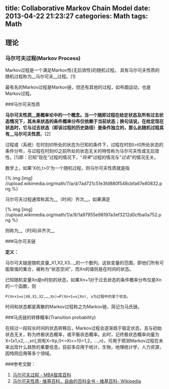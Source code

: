 title: Collaborative Markov Chain Model
date: 2013-04-22 21:23:27
categories: Math
tags: Math
---

## 理论
### 马尔可夫过程(Markov Process)

Markov过程是一个满足Markov性(无后效性)的随机过程。
具有马尔可夫性质的随机过程称为__马尔可夫__过程。[1]

最有名的Markov过程是Markov链，但还有其他的过程，如布朗运动，也是Markov过程。


###马尔可夫性质

__马尔可夫性质__是概率论中的一个概念。当一个随即过程在给定状态及所有过去状态情况下，其未来状态的条件概率分布仅依赖于当前状态；换句话说，在给定现在状态时，它与过去状态（即该过程的历史路径）是条件独立的，那么此随机过程具有__马尔可夫性质__。[2]

过程或（系统）在时刻t0所处的状态为已知的条件下，过程在时刻t>t0所处状态的条件分布，与过程在时刻t0之前所处的状态无关的特性称为马尔可夫性或无后效性。[1]即：已知“现在”过程的情况下，“_将来_”过程的情况与“_过去_”的情况无关。

数学上，如果'X(t),t>0'为一个随机过程，则马尔可夫性质就是指

{% img [img] //upload.wikimedia.org/math/7/a/d/7ad721c51e3fd880f548cbfa67e80832.png %}


马尔可夫过程通常称其为__（时间）齐次__，如果满足

{% img [img] //upload.wikimedia.org/math/1/a/9/1a97955e98197a3ef3212d0cfba0a752.png %}

则称为__（时间)非齐次__

###马尔可夫链

__定义：__

马尔可夫链是随机变量_X1,X2,X3..._的一个数列。这些变量的范围，即他们所有可能取值的集合，被称为“状态空间”，而Xn的值则是在时间的状态。

已知随机变量Xn是n时刻的状态，如果Xn+1对于过去状态的条件概率分布仅是Xn的一个函数，则

`P(Xn+1=x|X0,X1,X2,…,Xn)=P(Xn+1=x|Xn), x为过程中的某个状态。`

时间和状态都是离散的Markov过程称之为Markov链，简记为马氏链。

###马氏链的转移概率(Transition probability)


在经过一段较长时间的状态转移后，Markov过程会逐渐趋于稳定状态，且与初始状态无关，称为终极状态概率，或平衡状态概率。此时，记终极状态概率向量为X=[x1,x2,…,xn],则有X=Xp,0<=Xi<=1(I=1,2，…,n)，可用于预测Markov过程在未来出现什么趋势的重要信息。目前多应用于统计，生物，地理统计学，人力资源，因特网应用等多个领域。


###参考文献：

1. [马尔可夫过程 - MBA智库百科](http://wiki.mbalib.com/wiki/马尔可夫过程)
2. [马尔可夫性质- 维基百科，自由的百科全书 - 维基百科- Wikipedia](https://zh.wikipedia.org/wiki/马尔可夫性质)

